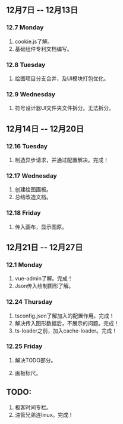 ## 12月7日 -- 12月13日

### 12.7 Monday
1. cookie.js了解。
2. 基础组件专利文档编写。 

### 12.8 Tuesday
1. 绘图项目分支合并，及UI模块打包优化。

### 12.9 Wednesday
1. 符号设计器UI文件夹文件拆分。无法拆分。

## 12月14日 -- 12月20日

### 12.16 Tuesday
1. 制造异步请求，并通过配置解决。完成！

### 12.17 Wednesday
1. 创建绘图画板。
2. 总结改造文档。

### 12.18 Friday
1. 传入画布，显示图原。

## 12月21日 -- 12月27日

### 12.1 Monday
1. vue-admin了解。完成！
2. Json传入绘制图形了解。

### 12.24 Thursday
1. tsconfig.json了解加入的配置作用。完成！
2. 解决传入图形数据后，不展示的问题。完成！
3. ts-loader之前，加入cache-loader。完成！

### 12.25 Friday
1. 解决TODO部分。


1. 画板标尺。
## TODO:
1. 极客时间专栏。
2. 油管兄弟连linux。完成！

